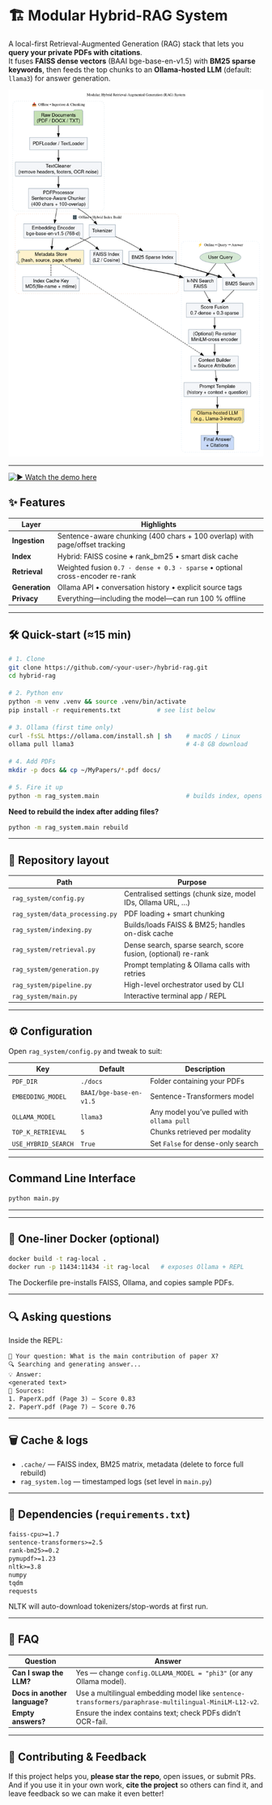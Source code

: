 # 🏗️  Modular Hybrid-RAG System

A local-first Retrieval-Augmented Generation (RAG) stack that lets you **query your private PDFs with citations**.  
It fuses **FAISS dense vectors** (BAAI bge-base-en-v1.5) with **BM25 sparse keywords**, then feeds the top chunks to an **Ollama-hosted LLM** (default: `llama3`) for answer generation.

<p align="center">
  <img src="flowchart.png" width="550" alt="Architecture diagram"/>
</p>

---

[![▶️ Watch the demo here](https://drive.google.com/file/d/15Hn8Qtc29ybuslV1VgtdgXad4kQQthw4/view?usp=sharing)](https://drive.google.com/file/d/15Hn8Qtc29ybuslV1VgtdgXad4kQQthw4/view?usp=sharing)
 

## ✨  Features

| Layer | Highlights |
|-------|------------|
| **Ingestion** | Sentence-aware chunking (400 chars + 100 overlap) with page/offset tracking |
| **Index** | Hybrid: FAISS cosine **+** rank\_bm25 • smart disk cache |
| **Retrieval** | Weighted fusion `0.7 · dense + 0.3 · sparse` • optional cross-encoder re-rank |
| **Generation** | Ollama API • conversation history • explicit source tags |
| **Privacy** | Everything—including the model—can run 100 % offline |

---

## 🛠️  Quick-start (≈15 min)

```bash
# 1. Clone
git clone https://github.com/<your-user>/hybrid-rag.git
cd hybrid-rag

# 2. Python env
python -m venv .venv && source .venv/bin/activate
pip install -r requirements.txt          # see list below

# 3. Ollama (first time only)
curl -fsSL https://ollama.com/install.sh | sh    # macOS / Linux
ollama pull llama3                               # 4-8 GB download

# 4. Add PDFs
mkdir -p docs && cp ~/MyPapers/*.pdf docs/

# 5. Fire it up
python -m rag_system.main                        # builds index, opens REPL
````

**Need to rebuild the index after adding files?**

```bash
python -m rag_system.main rebuild
```

---

## 🧩  Repository layout

| Path                            | Purpose                                                       |
| ------------------------------- | ------------------------------------------------------------- |
| `rag_system/config.py`          | Centralised settings (chunk size, model IDs, Ollama URL, …)   |
| `rag_system/data_processing.py` | PDF loading + smart chunking                                  |
| `rag_system/indexing.py`        | Builds/loads FAISS & BM25; handles on-disk cache              |
| `rag_system/retrieval.py`       | Dense search, sparse search, score fusion, (optional) re-rank |
| `rag_system/generation.py`      | Prompt templating & Ollama calls with retries                 |
| `rag_system/pipeline.py`        | High-level orchestrator used by CLI                           |
| `rag_system/main.py`            | Interactive terminal app / REPL                               |

---

## ⚙️  Configuration

Open `rag_system/config.py` and tweak to suit:

| Key                 | Default                 | Description                                |
| ------------------- | ----------------------- | ------------------------------------------ |
| `PDF_DIR`           | `./docs`                | Folder containing your PDFs                |
| `EMBEDDING_MODEL`   | `BAAI/bge-base-en-v1.5` | Sentence-Transformers model                |
| `OLLAMA_MODEL`      | `llama3`                | Any model you’ve pulled with `ollama pull` |
| `TOP_K_RETRIEVAL`   | `5`                     | Chunks retrieved per modality              |
| `USE_HYBRID_SEARCH` | `True`                  | Set `False` for dense-only search          |


---

## Command Line Interface

```bash
python main.py
```

---

---

## 🐳  One-liner Docker (optional)

```bash
docker build -t rag-local .
docker run -p 11434:11434 -it rag-local   # exposes Ollama + REPL
```

The Dockerfile pre-installs FAISS, Ollama, and copies sample PDFs.

---

## 🔍  Asking questions

Inside the REPL:

```
🤔 Your question: What is the main contribution of paper X?
🔍 Searching and generating answer...
💡 Answer:
<generated text>
📖 Sources:
1. PaperX.pdf (Page 3) — Score 0.83
2. PaperY.pdf (Page 7) — Score 0.76
```

---

## 🗑️  Cache & logs

* `.cache/` — FAISS index, BM25 matrix, metadata (delete to force full rebuild)
* `rag_system.log` — timestamped logs (set level in `main.py`)

---

## 🧱  Dependencies (`requirements.txt`)

```
faiss-cpu>=1.7
sentence-transformers>=2.5
rank-bm25>=0.2
pymupdf>=1.23
nltk>=3.8
numpy
tqdm
requests
```

NLTK will auto-download tokenizers/stop-words at first run.

---

## 🤔  FAQ

| Question                      | Answer                                                                                                 |
| ----------------------------- | ------------------------------------------------------------------------------------------------------ |
| **Can I swap the LLM?**       | Yes — change `config.OLLAMA_MODEL = "phi3"` (or any Ollama model).                                     |
| **Docs in another language?** | Use a multilingual embedding model like `sentence-transformers/paraphrase-multilingual-MiniLM-L12-v2`. |
| **Empty answers?**            | Ensure the index contains text; check PDFs didn’t OCR-fail.                                            |

---

## 🙏  Contributing & Feedback

If this project helps you, **please star the repo**, open issues, or submit PRs.
And if you use it in your own work, **cite the project** so others can find it, and leave feedback so we can make it even better!
